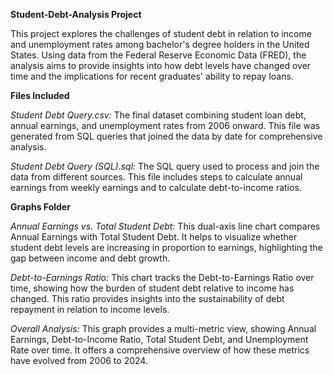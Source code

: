 **Student-Debt-Analysis Project**

This project explores the challenges of student debt in relation to income and unemployment rates among bachelor's degree holders in the United States. Using data from the Federal Reserve Economic Data (FRED), the analysis aims to provide insights into how debt levels have changed over time and the implications for recent graduates' ability to repay loans.

**Files Included**

_Student Debt Query.csv:_
The final dataset combining student loan debt, annual earnings, and unemployment rates from 2006 onward. This file was generated from SQL queries that joined the data by date for comprehensive analysis.

_Student Debt Query (SQL).sql:_
The SQL query used to process and join the data from different sources. This file includes steps to calculate annual earnings from weekly earnings and to calculate debt-to-income ratios.

**Graphs Folder**

_Annual Earnings vs. Total Student Debt:_
This dual-axis line chart compares Annual Earnings with Total Student Debt. It helps to visualize whether student debt levels are increasing in proportion to earnings, highlighting the gap between income and debt growth.

_Debt-to-Earnings Ratio:_
This chart tracks the Debt-to-Earnings Ratio over time, showing how the burden of student debt relative to income has changed. This ratio provides insights into the sustainability of debt repayment in relation to income levels.

_Overall Analysis:_
This graph provides a multi-metric view, showing Annual Earnings, Debt-to-Income Ratio, Total Student Debt, and Unemployment Rate over time. It offers a comprehensive overview of how these metrics have evolved from 2006 to 2024.
